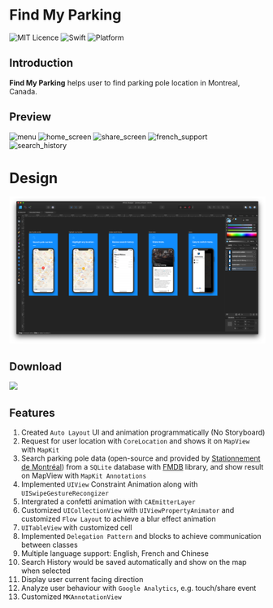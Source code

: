 # Find My Parking
![MIT Licence](https://img.shields.io/github/license/mashape/apistatus.svg)
![Swift](https://img.shields.io/badge/Swift-5.0-orange.svg)
![Platform](https://img.shields.io/badge/Platform-iOS-green.svg)

## Introduction

**Find My Parking** helps user to find parking pole location in Montreal, Canada.

## Preview
![menu](https://i.loli.net/2019/06/15/5d0426e734e2542915.gif)
![home_screen](https://i.loli.net/2019/05/01/5cc915425f77c.gif)
![share_screen](https://i.loli.net/2019/05/01/5cc9160bbdb87.gif)
![french_support](https://i.loli.net/2019/05/01/5cc916e2e317d.gif)
![search_history](https://i.loli.net/2019/05/12/5cd7582a376a9.gif)

# Design
![design](https://github.com/weitieda/find-my-parking-demo/blob/master/images/design.png)

## Download

<a target='_blank' href='https://itunes.apple.com/us/app/find-my-parking/id1459821681?ls=1&mt=8'>
<img src='https://i.loli.net/2019/04/20/5cba21ac64d13.jpg' />
</a>

## Features

1. Created `Auto Layout` UI and animation programmatically (No Storyboard)
1. Request for user location with `CoreLocation` and shows it on `MapView` with `MapKit`
1. Search parking pole data (open-source and provided by [Stationnement de Montréal](https://www.statdemtl.qc.ca/fr/informations/donnees-ouvertes/description-des-donnees-disponibles.html)) from a `SQLite` database with [FMDB](https://github.com/ccgus/fmdb) library, and show result on MapView with `MapKit Annotations`
1. Implemented `UIView` Constraint Animation along with `UISwipeGestureRecongizer`
1. Intergrated a confetti animation with `CAEmitterLayer`
1. Customized `UICollectionView` with `UIViewPropertyAnimator` and customized `Flow Layout` to achieve a blur effect animation
1. `UITableView` with customized cell
1. Implemented `Delegation Pattern` and blocks to achieve communication between classes
1. Multiple language support: English, French and Chinese
1. Search History would be saved automatically and show on the map when selected
1. Display user current facing direction
1. Analyze user behaviour with `Google Analytics`, e.g. touch/share event
1. Customized `MKAnnotationView`
